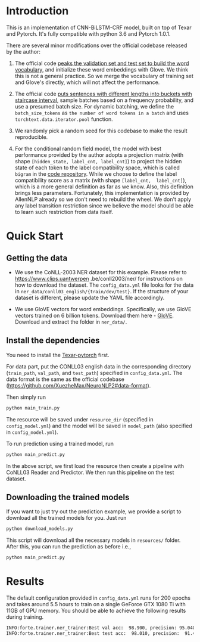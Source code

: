 # Introduction

This is an implementation of CNN-BiLSTM-CRF model, built on top of Texar and Pytorch. It's fully 
compatible with python 3.6 and Pytorch 1.0.1.


There are several minor modifications over the official codebase released by the author:

1. The official code [peaks the validation set and test set to build the 
word vocabulary](https://github.com/XuezheMax/NeuroNLP2/blob/2b9a0ea6ec9e1021660b29cdcd74c66824dd0e8c/neuronlp2/io/conll03_data.py#L33),
and initialize these word embeddings with Glove. We think this is not a 
general practice. So we merge the vocabulary of training set and Glove's 
directly, which will not affect the performance.

2. The official code [puts sentences with different lengths into buckets with staircase interval](https://github.com/XuezheMax/NeuroNLP2/blob/master/neuronlp2/io/conll03_data.py#L178), 
sample batches based on a frequency probability, and use a presumed batch size. For dynamic 
batching, we define the `batch_size_tokens` as `the number of word tokens in a batch` and uses 
`torchtext.data.iterator.pool` function.

3. We randomly pick a random seed for this codebase to make the result reproducible.

4. For the conditional random field model, the model with best performance provided by the author 
adopts a projection matrix (with shape `[hidden_state, label_cnt, label_cnt]`) to project the 
hidden state of each token to the label compatibility space, which is called `bigram` in the 
[code repository](https://github.com/XuezheMax/NeuroNLP2/blob/2b9a0ea6ec9e1021660b29cdcd74c66824dd0e8c/neuronlp2/nn/modules/crf.py#L34).
While we choose to define the label compatibility score as a matrix (with shape `[label_cnt, 
label_cnt]`), which is a more general definition as far as we know. Also, this definition brings 
less parameters. Fortunately, this implementation is provided by AllenNLP already so we don't need 
to rebuild the wheel. We don't apply any label transition restriction since we believe the model 
should be able to learn such restriction from data itself.

# Quick Start

## Getting the data

- We use the CoNLL-2003 NER dataset for this example. Please refer to https://www.clips.uantwerpen
.be/conll2003/ner/ for instructions on how to download the dataset. The `config_data.yml` file 
looks for the data in `ner_data/conll03_english/{train/dev/test}`. If the structure of your dataset 
is different, please update the YAML file accordingly.

- We use GloVE vectors for word embeddings. Specifically, we use GloVE vectors trained on 6 
billion tokens. Download them here - [GloVE](http://nlp.stanford.edu/data/glove.6B.zip). 
Download and extract the folder in `ner_data/`.


 
## Install the dependencies

You need to install the [Texar-pytorch](https://github.com/asyml/texar-pytorch) first.

For data part, put the CONLL03 english data in the corresponding directory (`train_path`, 
`val_path`, and `test_path`) specified in `config_data.yml`. The data format is the same as the 
official codebase (https://github.com/XuezheMax/NeuroNLP2#data-format).
 
Then simply run

 ```bash
python main_train.py
```

The resource will be saved under `resource_dir` (specified in `config_model.yml`) and the model will
be saved in `model_path` (also specified in `config_model.yml`).

To run prediction using a trained model, run

```bash
python main_predict.py
```

In the above script, we first load the resource then create a pipeline with CoNLL03 Reader and 
Predictor. We then run this pipeline on the test dataset.

## Downloading the trained models

If you want to just try out the prediction example, we provide a script to download all the 
trained models for you. Just run

```bash
python download_models.py
```

This script will download all the necessary models in `resources/` folder. After this, you can 
run the prediction as before i.e.,

```bash
python main_predict.py
```

# Results

The default configuration provided in `config_data.yml` runs for 200 epochs and takes around 5.5 
hours to train on a single GeForce GTX 1080 Ti with 11GB of GPU memory. You should be able to 
achieve the following results during training. 

```bash
INFO:forte.trainer.ner_trainer:Best val acc:  98.900, precision: 95.040, recall: 94.720, F1: 94.880, epoch=129
INFO:forte.trainer.ner_trainer:Best test acc:  98.010, precision:  91.430, recall:  91.450, F1:  91.440, epoch=129
```    